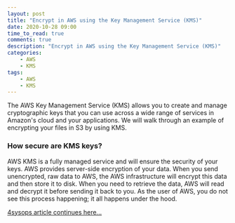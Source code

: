 ```yaml
---
layout: post
title: "Encrypt in AWS using the Key Management Service (KMS)"
date: 2020-10-28 09:00
time_to_read: true
comments: true
description: "Encrypt in AWS using the Key Management Service (KMS)"
categories:
    - AWS
    - KMS
tags:
    - AWS
    - KMS
---
```


The AWS Key Management Service (KMS) allows you to create and manage cryptographic keys that you can use across a wide range of services in Amazon's cloud and your applications. We will walk through an example of encrypting your files in S3 by using KMS.

### How secure are KMS keys?
AWS KMS is a fully managed service and will ensure the security of your keys. AWS provides server-side encryption of your data. When you send unencrypted, raw data to AWS, the AWS infrastructure will encrypt this data and then store it to disk. When you need to retrieve the data, AWS will read and decrypt it before sending it back to you. As the user of AWS, you do not see this process happening; it all happens under the hood.

[4sysops article continues here...](https://4sysops.com/archives/encrypt-in-aws-using-the-key-management-service-kms/)

